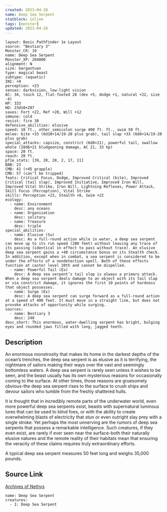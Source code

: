 ```yaml
---
created: 2023-04-28
name: Deep Sea Serpent
statblock: inline
tags: [monster]
updated: 2023-04-28
---
```

```statblock
layout: Basic Pathfinder 1e Layout
source: "Bestiary 3"
Monster_CR: 19
name: Deep Sea Serpent
Monster_XP: 204800
alignment: N
size: Gargantuan
type: magical beast
subtype: (aquatic)
INI: +9
perception: +23
senses: darkvision, low-light vision
AC: 34, touch 12, flat-footed 28 (dex +5, dodge +1, natural +22, size -4)
HP: 333
HD: 23d10+207
saves: Fort +22, Ref +20, Will +12
immune: cold
resist: fire 30
defensive_abilities: elusive
speed: 10 ft., other_semicolon surge 400 ft. ft., swim 50 ft.
melee: bite +33 (6d10+14/19-20 plus grab), tail slap +33 (6d8+14/19-20 plus grab)
special_attacks: capsize, constrict (6d8+21), powerful tail, swallow whole (10d6+21 bludgeoning damage, AC 21, 33 hp)
space: 20 ft.
reach: 20 ft.
pf1e_stats: [39, 20, 28, 2, 17, 11]
BAB: 23
CMB: 41 (+45 grapple)
CMD: 57 (can’t be tripped)
feats: Critical Focus, Dodge, Improved Critical (bite), Improved Critical (tail slap), Improved Initiative, Improved Iron Will, Improved Vital Strike, Iron Will, Lightning Reflexes, Power Attack, Skill Focus (Perception), Vital Strike
skills: Perception +23, Stealth +8, Swim +22
ecology:
  - name: Environment
    desc: any oceans
  - name: Organisation
    desc: solitary
  - name: Treasure
    desc: triple
special_abilities:
  - name: Elusive (Su)
    desc: As a full-round action while in water, a deep sea serpent can move up to its run speed (200 feet) without leaving any trace of its passing (identical in effect to pass without trace). An elusive deep sea serpent gains a +40 circumstance bonus on its Stealth check. In addition, except when in combat, a sea serpent is considered to be under the effects of a nondetection spell. Both of these effects function at caster level 20th and cannot be dispelled.
  - name: Powerful Tail (Ex)
    desc: A deep sea serpent’s tail slap is always a primary attack. When a deep sea serpent deals damage to an object with its tail slap or via constrict damage, it ignores the first 10 points of hardness that object possesses.
  - name: Surge (Ex)
    desc: A deep sea serpent can surge forward as a full-round action at a speed of 400 feet. It must move in a straight line, but does not provoke attacks of opportunity while surging.
sources:
  - name: Bestiary 3
    desc: 240
desc_short: This enormous, water-dwelling serpent has bright, bulging eyes and rounded jaws filled with long, jagged teeth.
```
## Description
An enormous monstrosity that makes its home in the darkest depths of the ocean’s trenches, the deep sea serpent is as elusive as it is terrifying, the nightmare of sailors making their ways over the vast and seemingly bottomless waters. A deep sea serpent is rarely seen unless it wishes to be seen, and the beast usually has its own mysterious reasons for occasionally coming to the surface. At other times, those reasons are gruesomely obvious-the deep sea serpent rises to the surface to crush ships and devour sailors who tumble from the freshly shattered hulls.

It is thought that in incredibly remote parts of the underwater world, even more powerful deep sea serpents exist, beasts with supernatural luminous lures that can be used to blind foes, or with the ability to create overwhelming blasts of electricity that stun or even outright slay prey with a single stroke. Yet perhaps the most unnerving are the rumors of deep sea serpents that possess a remarkable intelligence. Such creatures, if they even exist, are rarely if ever seen near the surface-both their naturally elusive natures and the remote reality of their habitats mean that ensuring the veracity of these claims requires truly extraordinary efforts.

A typical deep sea serpent measures 50 feet long and weighs 35,000 pounds.
## Source Link
[Archives of Nethys](https://aonprd.com/MonsterDisplay.aspx?ItemName=Deep%20Sea%20Serpent)
```encounter-table
name: Deep Sea Serpent
creatures:
  - 1: Deep Sea Serpent
```
